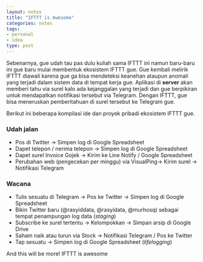 ```yaml
---
layout: notes
title: "IFTTT is Awesome"
categories: notes
tags:
- personal
- idea
type: post
---
```


Sebenarnya, gue udah tau pas dulu kuliah sama IFTTT ini namun baru-baru ini gue baru mulai membentuk ekosistem IFTTT gue.
Gue kembali melirik IFTTT diawali karena gue ga bisa mendeteksi keanehan ataupun anomali yang terjadi dalam sistem data di tempat kerja gue. Aplikasi di **server** akan memberi tahu via surel kalo ada kejanggalan yang terjadi dan gue berpikiran untuk mendapatkan notifikasi tersebut via Telegram. Dengan IFTTT, gue bisa meneruskan pemberitahuan di surel tersebut ke Telegram gue.

Berikut ini beberapa kompilasi ide dan proyek pribadi ekosistem IFTTT gue.

### Udah jalan

- Pos di Twitter -> Simpen log di Google Spreadsheet
- Dapet telepon / nerima telepon -> Simpen log di Google Spreadsheet
- Dapet surel Invoice Gojek -> Kirim ke Line Notify / Google Spreadsheet
- Perubahan web (pengecekan per minggu) via VisualPing-> Kirim surel -> Notifikasi Telegram

### Wacana

- Tulis sesuatu di Telegram -> Pos ke Twitter -> Simpen log di Google Spreadsheet
- Bikin Twitter baru (@rasyiddata, @rasyidata, @murhosq) sebagai tempat penampungan log data (*staging*)
- Subscribe ke surel tertentu -> Kelompokkan -> Simpan arsip di Google Drive
- Saham naik atau turun via Stock -> Notifikasi Telegram / Pos ke Twitter
- Tap sesuatu -> Simpen log di Google Spreadsheet (*lifelogging*)

And this will be more! IFTTT is awesome



